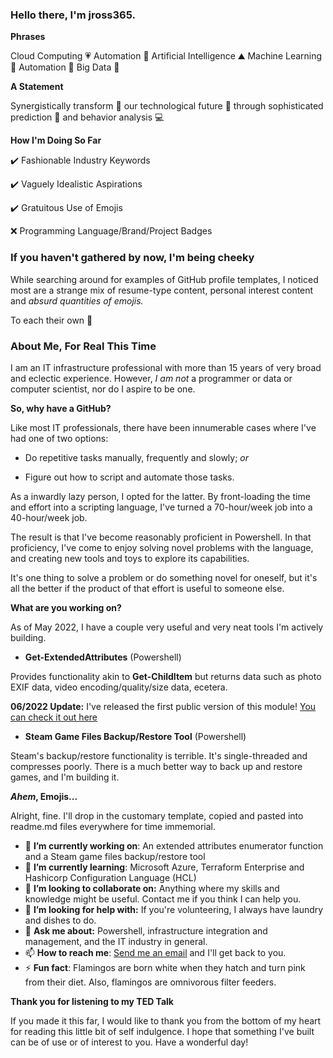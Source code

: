 ### Hello there, I'm jross365.

**Phrases**

 Cloud Computing 💗 Automation 💬 Artificial Intelligence ⛰️ Machine Learning 👏 Automation 🌱 Big Data 🤔 

**A Statement**

Synergistically transform 🦋 our technological future 📱 through sophisticated prediction 🔮 and behavior analysis 💻

**How I'm Doing So Far**

✔️ Fashionable Industry Keywords

✔️ Vaguely Idealistic Aspirations

✔️ Gratuitous Use of Emojis

❌ Programming Language/Brand/Project Badges

### If you haven't gathered by now, I'm being cheeky

While searching around for examples of GitHub profile templates, I noticed most are a strange mix of resume-type content, personal interest content and _absurd quantities of emojis._

To each their own 🤷

### About Me, For Real This Time

I am an IT infrastructure professional with more than 15 years of very broad and eclectic experience. However, _I am not_ a programmer or data or computer scientist, nor do I aspire to be one.

**So, why have a GitHub?**

Like most IT professionals, there have been innumerable cases where I've had one of two options:

* Do repetitive tasks manually, frequently and slowly; _or_

* Figure out how to script and automate those tasks.

As a inwardly lazy person, I opted for the latter. By front-loading the time and effort into a scripting language, I've turned a 70-hour/week job into a 40-hour/week job.

The result is that I've become reasonably proficient in Powershell. In that proficiency, I've come to enjoy solving novel problems with the language, and creating new tools and toys to explore its capabilities.

It's one thing to solve a problem or do something novel for oneself, but it's all the better if the product of that effort is useful to someone else.

**What are you working on?**

As of May 2022, I have a couple very useful and very neat tools I'm actively building. 

* **Get-ExtendedAttributes** (Powershell)

Provides functionality akin to **Get-ChildItem** but returns data such as photo EXIF data, video encoding/quality/size data, ecetera.

 **06/2022 Update:** I've released the first public version of this module! [You can check it out here](https://github.com/jross365/Get-ExtendedAttributes)

* **Steam Game Files Backup/Restore Tool** (Powershell)

Steam's backup/restore functionality is terrible. It's single-threaded and compresses poorly. There is a much better way to back up and restore games, and I'm building it.

**_Ahem_, Emojis...**

Alright, fine. I'll drop in the customary template, copied and pasted into readme.md files everywhere for time immemorial. 

- 🔭 **I’m currently working on**: An extended attributes enumerator function and a Steam game files backup/restore tool
- 🌱 **I’m currently learning**: Microsoft Azure, Terraform Enterprise and Hashicorp Configuration Language (HCL)
- 👯 **I’m looking to collaborate on:** Anything where my skills and knowledge might be useful. Contact me if you think I can help you.
- 🤔 **I’m looking for help with:** If you're volunteering, I always have laundry and dishes to do.
- 💬 **Ask me about:** Powershell, infrastructure integration and management, and the IT industry in general.
- 📫 **How to reach me**: [Send me an email](mailto:jross365github@gmail.com) and I'll get back to you.
- ⚡ **Fun fact**: Flamingos are born white when they hatch and turn pink from their diet. Also, flamingos are omnivorous filter feeders.

**Thank you for listening to my TED Talk**

If you made it this far, I would like to thank you from the bottom of my heart for reading this little bit of self indulgence. I hope that something I've built can be of use or of interest to you. Have a wonderful day!

